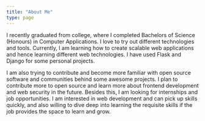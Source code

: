 ```yaml
---
title: "About Me"
type: page
---
```


I recently graduated from college, where I completed Bachelors of Science (Honours) in Computer Applications. I love to try out different technologies and tools. Currently, I am learning how to create scalable web applications and hence learning different web technologies. I have used Flask and Django for some personal projects.

I am also trying to contribute and become more familiar with open source software and communities behind some awesome projects. I plan to contribute more to open source and learn more about frontend development and web security in the future. Besides this, I am looking for internships and job opportunities. I am interested in web development and can pick up skills quickly, and also willing to dive deep into learning the requisite skills if the job provides the space to learn and grow.

<!-- Add ##Experience and ##Open-Source later. -->
